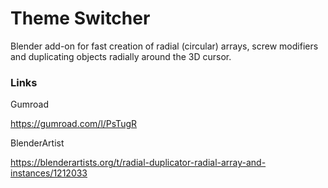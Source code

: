 # Theme Switcher
Blender add-on for fast creation of radial (circular) arrays, screw modifiers and duplicating objects radially around the 3D cursor.

### Links
Gumroad 

https://gumroad.com/l/PsTugR

BlenderArtist

https://blenderartists.org/t/radial-duplicator-radial-array-and-instances/1212033
